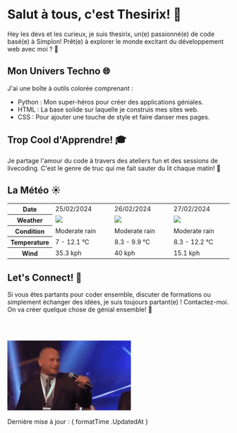 # Salut à tous, c'est Thesirix! 👋

Hey les devs et les curieux, je suis thesirix, un(e) passionné(e) de code basé(e) à Simplon! Prêt(e) à explorer le monde excitant du développement web avec moi ? 🚀

## Mon Univers Techno 🌐
J'ai une boîte à outils colorée comprenant :

- Python : Mon super-héros pour créer des applications géniales.
- HTML : La base solide sur laquelle je construis mes sites web.
- CSS : Pour ajouter une touche de style et faire danser mes pages.

## Trop Cool d'Apprendre! 🎓
 Je partage l'amour du code à travers des ateliers fun et des sessions de livecoding. C'est le genre de truc qui me fait sauter du lit chaque matin! 🌈

## La Météo  ☀️


<table>
    <tr>
        <th>Date</th>
        <td>25/02/2024</td><td>26/02/2024</td><td>27/02/2024</td>
    </tr>
    <tr>
        <th>Weather</th>
        <td><img src="https://cdn.weatherapi.com/weather/64x64/day/302.png"/></td><td><img src="https://cdn.weatherapi.com/weather/64x64/day/302.png"/></td><td><img src="https://cdn.weatherapi.com/weather/64x64/day/302.png"/></td>
    </tr>
    <tr>
        <th>Condition</th>
        <td width="200px">Moderate rain</td><td width="200px">Moderate rain</td><td width="200px">Moderate rain</td>
    </tr>
    <tr>
        <th>Temperature</th>
        <td>7 -  12.1 °C</td><td>8.3 -  9.9 °C</td><td>8.3 -  12.2 °C</td>
    </tr>
    <tr>
        <th>Wind</th>
        <td>35.3 kph</td><td>40 kph</td><td>15.1 kph</td>
    </tr>
</table>


## Let's Connect! 🚀
Si vous êtes partants pour coder ensemble, discuter de formations ou simplement échanger des idées, je suis toujours partant(e) ! Contactez-moi. On va créer quelque chose de génial ensemble! 🌟

<br><br>

![Gif](gift.gif)


Dernière mise à jour : { formatTime .UpdatedAt }
